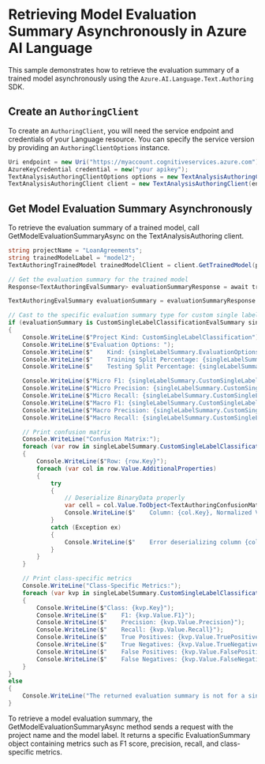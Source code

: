 # Retrieving Model Evaluation Summary Asynchronously in Azure AI Language

This sample demonstrates how to retrieve the evaluation summary of a trained model asynchronously using the `Azure.AI.Language.Text.Authoring` SDK.

## Create an `AuthoringClient`

To create an `AuthoringClient`, you will need the service endpoint and credentials of your Language resource. You can specify the service version by providing an `AuthoringClientOptions` instance.

```C# Snippet:CreateTextAuthoringClientForSpecificApiVersion
Uri endpoint = new Uri("https://myaccount.cognitiveservices.azure.com");
AzureKeyCredential credential = new("your apikey");
TextAnalysisAuthoringClientOptions options = new TextAnalysisAuthoringClientOptions(TextAnalysisAuthoringClientOptions.ServiceVersion.V2024_11_15_Preview);
TextAnalysisAuthoringClient client = new TextAnalysisAuthoringClient(endpoint, credential, options);
```

## Get Model Evaluation Summary Asynchronously

To retrieve the evaluation summary of a trained model, call GetModelEvaluationSummaryAsync on the TextAnalysisAuthoring client.

```C# Snippet:Sample8_TextAuthoring_GetSingleLabelClassificationEvaluationSummaryAsync
string projectName = "LoanAgreements";
string trainedModelLabel = "model2";
TextAuthoringTrainedModel trainedModelClient = client.GetTrainedModel(projectName, trainedModelLabel);

// Get the evaluation summary for the trained model
Response<TextAuthoringEvalSummary> evaluationSummaryResponse = await trainedModelClient.GetModelEvaluationSummaryAsync();

TextAuthoringEvalSummary evaluationSummary = evaluationSummaryResponse.Value;

// Cast to the specific evaluation summary type for custom single label classification
if (evaluationSummary is CustomSingleLabelClassificationEvalSummary singleLabelSummary)
{
    Console.WriteLine($"Project Kind: CustomSingleLabelClassification");
    Console.WriteLine($"Evaluation Options: ");
    Console.WriteLine($"    Kind: {singleLabelSummary.EvaluationOptions.Kind}");
    Console.WriteLine($"    Training Split Percentage: {singleLabelSummary.EvaluationOptions.TrainingSplitPercentage}");
    Console.WriteLine($"    Testing Split Percentage: {singleLabelSummary.EvaluationOptions.TestingSplitPercentage}");

    Console.WriteLine($"Micro F1: {singleLabelSummary.CustomSingleLabelClassificationEvaluation.MicroF1}");
    Console.WriteLine($"Micro Precision: {singleLabelSummary.CustomSingleLabelClassificationEvaluation.MicroPrecision}");
    Console.WriteLine($"Micro Recall: {singleLabelSummary.CustomSingleLabelClassificationEvaluation.MicroRecall}");
    Console.WriteLine($"Macro F1: {singleLabelSummary.CustomSingleLabelClassificationEvaluation.MacroF1}");
    Console.WriteLine($"Macro Precision: {singleLabelSummary.CustomSingleLabelClassificationEvaluation.MacroPrecision}");
    Console.WriteLine($"Macro Recall: {singleLabelSummary.CustomSingleLabelClassificationEvaluation.MacroRecall}");

    // Print confusion matrix
    Console.WriteLine("Confusion Matrix:");
    foreach (var row in singleLabelSummary.CustomSingleLabelClassificationEvaluation.ConfusionMatrix)
    {
        Console.WriteLine($"Row: {row.Key}");
        foreach (var col in row.Value.AdditionalProperties)
        {
            try
            {
                // Deserialize BinaryData properly
                var cell = col.Value.ToObject<TextAuthoringConfusionMatrixCell>(new JsonObjectSerializer());
                Console.WriteLine($"    Column: {col.Key}, Normalized Value: {cell.NormalizedValue}, Raw Value: {cell.RawValue}");
            }
            catch (Exception ex)
            {
                Console.WriteLine($"    Error deserializing column {col.Key}: {ex.Message}");
            }
        }
    }

    // Print class-specific metrics
    Console.WriteLine("Class-Specific Metrics:");
    foreach (var kvp in singleLabelSummary.CustomSingleLabelClassificationEvaluation.Classes)
    {
        Console.WriteLine($"Class: {kvp.Key}");
        Console.WriteLine($"    F1: {kvp.Value.F1}");
        Console.WriteLine($"    Precision: {kvp.Value.Precision}");
        Console.WriteLine($"    Recall: {kvp.Value.Recall}");
        Console.WriteLine($"    True Positives: {kvp.Value.TruePositiveCount}");
        Console.WriteLine($"    True Negatives: {kvp.Value.TrueNegativeCount}");
        Console.WriteLine($"    False Positives: {kvp.Value.FalsePositiveCount}");
        Console.WriteLine($"    False Negatives: {kvp.Value.FalseNegativeCount}");
    }
}
else
{
    Console.WriteLine("The returned evaluation summary is not for a single-label classification project.");
}
```

To retrieve a model evaluation summary, the GetModelEvaluationSummaryAsync method sends a request with the project name and the model label. It returns a specific EvaluationSummary object containing metrics such as F1 score, precision, recall, and class-specific metrics.
